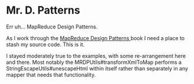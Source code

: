 # Mr. D. Patterns

Err uh... MapReduce Design Patterns.

As I work through the [ MapReduce Design Patterns ](http://shop.oreilly.com/product/0636920025122.do) book I need a place to stash my source code. This is it.

I stayed moderately true to the examples, with some re-arrangement here and there. Most notably the MRDPUtils#transformXmlToMap performs a StringEscapeUtils#unescapeHtml within itself rather than separately in any mapper that needs that functionality.

